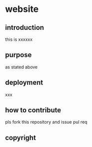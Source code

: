 # website

## introduction

this is xxxxxx

## purpose

as stated above

## deployment 

xxx

## how to contribute
pls fork this repository and issue pul req
## copyright
